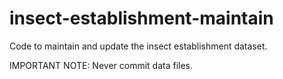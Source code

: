 # insect-establishment-maintain
Code to maintain and update the insect establishment dataset.

IMPORTANT NOTE: Never commit data files. 
